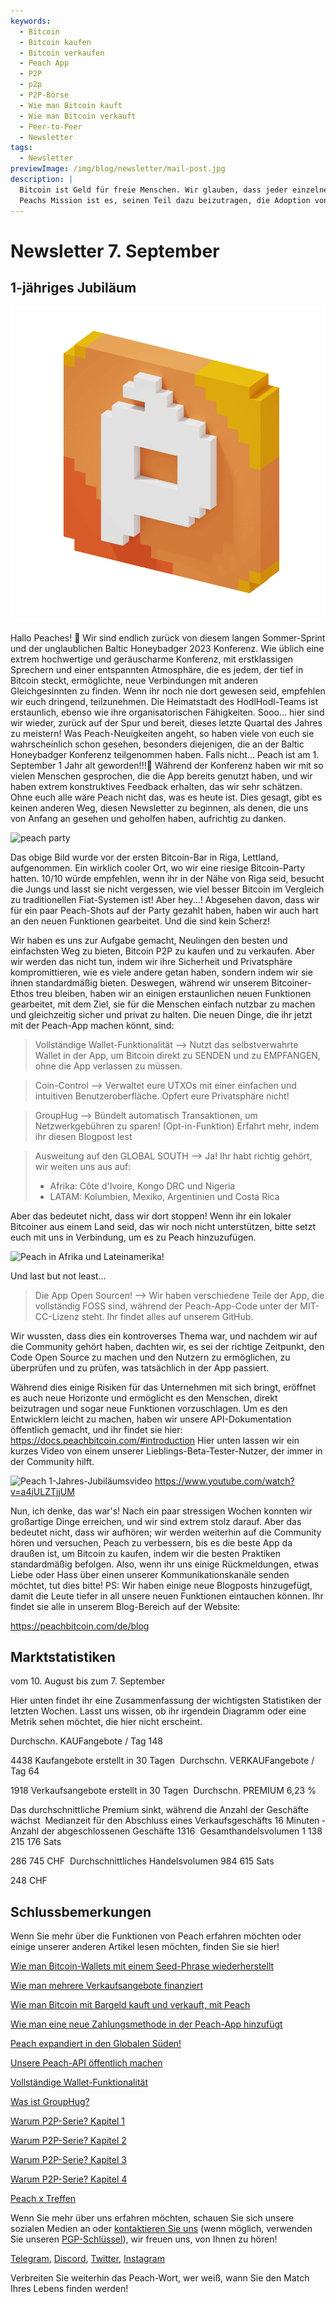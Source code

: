 ```yaml
---
keywords:
  - Bitcoin
  - Bitcoin kaufen
  - Bitcoin verkaufen
  - Peach App
  - P2P
  - p2p
  - P2P-Börse
  - Wie man Bitcoin kauft
  - Wie man Bitcoin verkauft
  - Peer-to-Peer
  - Newsletter
tags:
  - Newsletter
previewImage: /img/blog/newsletter/mail-post.jpg
description: |
  Bitcoin ist Geld für freie Menschen. Wir glauben, dass jeder einzelne Mensch das Recht hat zu wählen, welches Geld er nutzt, um sein Vermögen, das Ergebnis seiner Arbeit, seiner Zeit und Energie zu speichern.
  Peachs Mission ist es, seinen Teil dazu beizutragen, die Adoption von Bitcoin in den Händen der Menschen zu fördern.
---
```


# Newsletter 7. September

## 1-jähriges Jubiläum

![peachy peach bitcoin gif](/img/blog/newsletter/gif-peach.gif)

Hallo Peaches! 🍑
Wir sind endlich zurück von diesem langen Sommer-Sprint und der unglaublichen Baltic Honeybadger 2023 Konferenz.
Wie üblich eine extrem hochwertige und geräuscharme Konferenz, mit erstklassigen Sprechern und einer entspannten Atmosphäre, die es jedem, der tief in Bitcoin steckt, ermöglichte, neue Verbindungen mit anderen Gleichgesinnten zu finden.
Wenn ihr noch nie dort gewesen seid, empfehlen wir euch dringend, teilzunehmen. Die Heimatstadt des HodlHodl-Teams ist erstaunlich, ebenso wie ihre organisatorischen Fähigkeiten.
Sooo... hier sind wir wieder, zurück auf der Spur und bereit, dieses letzte Quartal des Jahres zu meistern!
Was Peach-Neuigkeiten angeht, so haben viele von euch sie wahrscheinlich schon gesehen, besonders diejenigen, die an der Baltic Honeybadger Konferenz teilgenommen haben. Falls nicht...
Peach ist am 1. September 1 Jahr alt geworden!!!🎂
Während der Konferenz haben wir mit so vielen Menschen gesprochen, die die App bereits genutzt haben, und wir haben extrem konstruktives Feedback erhalten, das wir sehr schätzen. Ohne euch alle wäre Peach nicht das, was es heute ist.
Dies gesagt, gibt es keinen anderen Weg, diesen Newsletter zu beginnen, als denen, die uns von Anfang an gesehen und geholfen haben, aufrichtig zu danken.

![peach party](https://img.mailinblue.com/5647291/images/content_library/original/64f9baaacf47e56e5c144ce8.jpeg)

Das obige Bild wurde vor der ersten Bitcoin-Bar in Riga, Lettland, aufgenommen. Ein wirklich cooler Ort, wo wir eine riesige Bitcoin-Party hatten. 10/10 würde empfehlen, wenn ihr in der Nähe von Riga seid, besucht die Jungs und lasst sie nicht vergessen, wie viel besser Bitcoin im Vergleich zu traditionellen Fiat-Systemen ist!
Aber hey...! Abgesehen davon, dass wir für ein paar Peach-Shots auf der Party gezahlt haben, haben wir auch hart an den neuen Funktionen gearbeitet. Und die sind kein Scherz!

Wir haben es uns zur Aufgabe gemacht, Neulingen den besten und einfachsten Weg zu bieten, Bitcoin P2P zu kaufen und zu verkaufen.
Aber wir werden das nicht tun, indem wir ihre Sicherheit und Privatsphäre kompromittieren, wie es viele andere getan haben, sondern indem wir sie ihnen standardmäßig bieten.
Deswegen, während wir unserem Bitcoiner-Ethos treu bleiben, haben wir an einigen erstaunlichen neuen Funktionen gearbeitet, mit dem Ziel, sie für die Menschen einfach nutzbar zu machen und gleichzeitig sicher und privat zu halten. Die neuen Dinge, die ihr jetzt mit der Peach-App machen könnt, sind:

  > Vollständige Wallet-Funktionalität --> Nutzt das selbstverwahrte Wallet in der App, um Bitcoin direkt zu SENDEN und zu EMPFANGEN, ohne die App verlassen zu müssen.

  > Coin-Control --> Verwaltet eure UTXOs mit einer einfachen und intuitiven Benutzeroberfläche. Opfert eure Privatsphäre nicht!

  > GroupHug --> Bündelt automatisch Transaktionen, um Netzwerkgebühren zu sparen! (Opt-in-Funktion) Erfahrt mehr, indem ihr diesen Blogpost lest

  > Ausweitung auf den GLOBAL SOUTH --> Ja! Ihr habt richtig gehört, wir weiten uns aus auf:
  > - Afrika: Côte d'Ivoire, Kongo DRC und Nigeria
  > - LATAM: Kolumbien, Mexiko, Argentinien und Costa Rica

  Aber das bedeutet nicht, dass wir dort stoppen!
  Wenn ihr ein lokaler Bitcoiner aus einem Land seid, das wir noch nicht unterstützen, bitte setzt euch mit uns in Verbindung, um es zu Peach hinzuzufügen.

![Peach in Afrika und Lateinamerika!](https://img.mailinblue.com/5647291/images/content_library/original/64f9c0ffe65d8946086ff941.jpg)

Und last but not least...

  > Die App Open Sourcen! --> Wir haben verschiedene Teile der App, die vollständig FOSS sind, während der Peach-App-Code unter der MIT-CC-Lizenz steht. Ihr findet alles auf unserem GitHub.

Wir wussten, dass dies ein kontroverses Thema war, und nachdem wir auf die Community gehört haben, dachten wir, es sei der richtige Zeitpunkt, den Code Open Source zu machen und den Nutzern zu ermöglichen, zu überprüfen und zu prüfen, was tatsächlich in der App passiert.

Während dies einige Risiken für das Unternehmen mit sich bringt, eröffnet es auch neue Horizonte und ermöglicht es den Menschen, direkt beizutragen und sogar neue Funktionen vorzuschlagen.
Um es den Entwicklern leicht zu machen, haben wir unsere API-Dokumentation öffentlich gemacht, und ihr findet sie hier: https://docs.peachbitcoin.com/#introduction
Hier unten lassen wir ein kurzes Video von einem unserer Lieblings-Beta-Tester-Nutzer, der immer in der Community hilft.

![Peach 1-Jahres-Jubiläumsvideo](https://www.youtube.com/watch?v=a4jULZTjjUM)
https://www.youtube.com/watch?v=a4jULZTjjUM

Nun, ich denke, das war's! Nach ein paar stressigen Wochen konnten wir großartige Dinge erreichen, und wir sind extrem stolz darauf. Aber das bedeutet nicht, dass wir aufhören; wir werden weiterhin auf die Community hören und versuchen, Peach zu verbessern, bis es die beste App da draußen ist, um Bitcoin zu kaufen, indem wir die besten Praktiken standardmäßig befolgen.
Also, wenn ihr uns einige Rückmeldungen, etwas Liebe oder Hass über einen unserer Kommunikationskanäle senden möchtet, tut dies bitte!
PS: Wir haben einige neue Blogposts hinzugefügt, damit die Leute tiefer in all unsere neuen Funktionen eintauchen können. Ihr findet sie alle in unserem Blog-Bereich auf der Website:

https://peachbitcoin.com/de/blog

## Marktstatistiken

vom 10. August bis zum 7. September

Hier unten findet ihr eine Zusammenfassung der wichtigsten Statistiken der letzten Wochen. Lasst uns wissen, ob ihr irgendein Diagramm oder eine Metrik sehen möchtet, die hier nicht erscheint.

Durchschn. KAUFangebote / Tag
148

4438 Kaufangebote erstellt in 30 Tagen
­
Durchschn. VERKAUFangebote / Tag
64

1918 Verkaufsangebote erstellt in 30 Tagen
­
Durchschn. PREMIUM
6,23 %

Das durchschnittliche Premium sinkt, während die Anzahl der Geschäfte wächst
­
Medianzeit für den Abschluss eines Verkaufsgeschäfts
16 Minuten
­
Anzahl der abgeschlossenen Geschäfte
1316
­
Gesamthandelsvolumen
1 138 215 176 Sats

286 745 CHF
­
Durchschnittliches Handelsvolumen
984 615 Sats

248 CHF

## Schlussbemerkungen

Wenn Sie mehr über die Funktionen von Peach erfahren möchten oder einige unserer anderen Artikel lesen möchten, finden Sie sie hier!

[Wie man Bitcoin-Wallets mit einem Seed-Phrase wiederherstellt](https://peachbitcoin.com/de/blog/how-to-restore-peach-wallet/)

[Wie man mehrere Verkaufsangebote finanziert](https://peachbitcoin.com/de/blog/funding-multiple-sell-offers/)

[Wie man Bitcoin mit Bargeld kauft und verkauft, mit Peach](https://peachbitcoin.com/de/blog/how-to-buy-and-sell-bitcoin-with-cash-using-peach/)

[Wie man eine neue Zahlungsmethode in der Peach-App hinzufügt](https://peachbitcoin.com/de/blog/how-to-add-a-payment-method/)

[Peach expandiert in den Globalen Süden!](https://peachbitcoin.com/de/blog/peach-expands-to-the-global-south/)

[Unsere Peach-API öffentlich machen](https://peachbitcoin.com/de/blog/making-our-peach-api-public/)

[Vollständige Wallet-Funktionalität](https://peachbitcoin.com/de/blog/full-wallet-functionality/)

[Was ist GroupHug?](https://peachbitcoin.com/de/blog/group-hug/)

[Warum P2P-Serie? Kapitel 1](https://peachbitcoin.com/de/blog/why-p2p-chapter-1/)

[Warum P2P-Serie? Kapitel 2](https://peachbitcoin.com/de/blog/why-p2p-chapter-2/)

[Warum P2P-Serie? Kapitel 3](https://peachbitcoin.com/de/blog/why-p2p-chapter-3-circular-economies/)

[Warum P2P-Serie? Kapitel 4](https://peachbitcoin.com/de/blog/why-p2p-chapter-4-chains-of-trust/)

[Peach x Treffen](https://peachbitcoin.com/de/blog/peach-for-meetups/)

Wenn Sie mehr über uns erfahren möchten, schauen Sie sich unsere sozialen Medien an oder [kontaktieren Sie uns](mailto:hello@peachbitcoin.com) (wenn möglich, verwenden Sie unseren [PGP-Schlüssel](https://keys.openpgp.org/vks/v1/by-fingerprint/48339A19645E2E53488E0E5479E1B270FACD1BD2)), wir freuen uns, von Ihnen zu hören!

[Telegram](https://t.me/peachtopeach), [Discord](https://discord.gg/ypeHz3SW54), [Twitter](https://twitter.com/peachbitcoin), [Instagram](https://instagram.com/peachbitcoin)

Verbreiten Sie weiterhin das Peach-Wort, wer weiß, wann Sie den Match Ihres Lebens finden werden!
